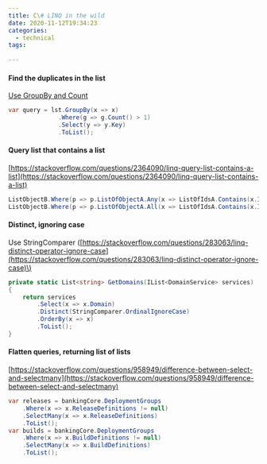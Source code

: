 ```yaml
---
title: C\# LINQ in the wild
date: 2020-11-12T19:34:23
categories:
  - technical
tags:
  
---
```



#### Find the duplicates in the list

[Use GroupBy and Count](https://stackoverflow.com/questions/18547354/c-sharp-linq-find-duplicates-in-list)

```csharp
var query = lst.GroupBy(x => x)
              .Where(g => g.Count() > 1)
              .Select(y => y.Key)
              .ToList();

```

#### Query list that contains a list

[https://stackoverflow.com/questions/2364090/linq-query-list-contains-a-list](https://stackoverflow.com/questions/2364090/linq-query-list-contains-a-list)

```csharp
ListObjectB.Where(p => p.ListOfObjectA.Any(x => ListOfIdsA.Contains(x.Id)))
ListObjectB.Where(p => p.ListOfObjectA.All(x => ListOfIdsA.Contains(x.Id)))
```

#### Distinct, ignoring case

Use StringComparer \([https://stackoverflow.com/questions/283063/linq-distinct-operator-ignore-case](https://stackoverflow.com/questions/283063/linq-distinct-operator-ignore-case)\)

```csharp
private static List<string> GetDomains(IList<DomainService> services)
{
    return services
        .Select(x => x.Domain)
        .Distinct(StringComparer.OrdinalIgnoreCase)
        .OrderBy(x => x)
        .ToList();
}
```

#### Flatten queries, returning list of lists

[https://stackoverflow.com/questions/958949/difference-between-select-and-selectmany](https://stackoverflow.com/questions/958949/difference-between-select-and-selectmany)

```csharp
var releases = bankingCore.DeploymentGroups
    .Where(x => x.ReleaseDefinitions != null)
    .SelectMany(x => x.ReleaseDefinitions)
    .ToList();
var builds = bankingCore.DeploymentGroups
    .Where(x => x.BuildDefinitions != null)
    .SelectMany(x => x.BuildDefinitions)
    .ToList();
```



